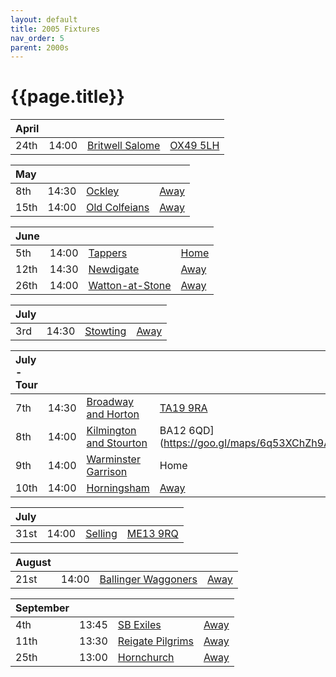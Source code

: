 ```yaml
---
layout: default
title: 2005 Fixtures
nav_order: 5
parent: 2000s
---
```


# {{page.title}}

| April |  |  |  |
|:---|:---|:---|:---|
| 24th | 14:00 | [Britwell Salome](/2005/britwell-salome) | [OX49 5LH](https://goo.gl/maps/CGgpPNyQhotADDFs9) |

| May |  |  |  |
|:---|:---|:---|:---|
| 8th | 14:30 | [Ockley](/2005/ockley) | [Away](https://goo.gl/maps/vmhvFhbrVZGrsXAAA) |
| 15th | 14:00 | [Old Colfeians](/2005/old-colfeians) | [Away]() |

| June |  |  |  |
|:---|:---|:---|:---|
| 5th |14:00 | [Tappers](/2005/tappers) | [Home]() |
| 12th | 14:30 | [Newdigate](/2005/newdigate) | [Away](https://goo.gl/maps/9uAr2nHj19CJDEjw6) |
| 26th | 14:00 | [Watton-at-Stone](/2005/watton-at-stone) | [Away](https://goo.gl/maps/JPBQawMsjLgYtVHk9) |

| July |  |  |  |
|:---|:---|:---|:---|
| 3rd | 14:30 | [Stowting](/2005/stowting) | [Away](https://goo.gl/maps/3Br4woRQXRqh9Uje8) |

| July - Tour |  |  |  |
|:---|:---|:---|:---|
| 7th | 14:30 | [Broadway and Horton](/2005/broadway-and-horton) | [TA19 9RA](https://goo.gl/maps/ULbmC6LSX5HSAe8U6) |
| 8th | 14:00 | [Kilmington and Stourton](/2005/kilmington-and-stourton) | BA12 6QD](https://goo.gl/maps/6q53XChZh9A2) |
| 9th | 14:00 | [Warminster Garrison](/2005/warminster-garrison) | Home |
| 10th | 14:00 | [Horningsham](/2005/horningsham) | [Away](https://goo.gl/maps/SNpXcsajYDXfjmff7) |


| July |  |  |  |
|:---|:---|:---|:---|
| 31st | 14:00 | [Selling](/2005/selling) | [ME13 9RQ](https//goo.gl/maps/QeLhjBkEbJr) |

| August |  |  |  |
|:---|:---|:---|:---|
| 21st | 14:00 | [Ballinger Waggoners](/2005/ballinger-waggoners) | [Away]() |

| September |  |  |  |
|:---|:---|:---|:---|
| 4th | 13:45 | [SB Exiles](/2005/sb-exiles) | [Away]() |
| 11th | 13:30 | [Reigate Pilgrims](/2005/reigate-pilgrims) | [Away](https://goo.gl/maps/z54KDhWLtQreY6xy9) |
| 25th | 13:00| [Hornchurch](/2005/hornchurch) | [Away]() |